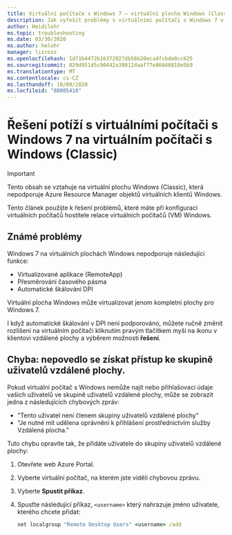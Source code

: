 ```yaml
---
title: Virtuální počítače s Windows 7 – virtuální plocha Windows (Classic) – Azure
description: Jak vyřešit problémy s virtuálními počítači s Windows 7 v prostředí s virtuálním počítačem s Windows (Classic)
author: Heidilohr
ms.topic: troubleshooting
ms.date: 03/30/2020
ms.author: helohr
manager: lizross
ms.openlocfilehash: 1d71b4472b16372927db56b20eca4fcbde0cc625
ms.sourcegitcommit: 829d951d5c90442a38012daaf77e86046018e5b9
ms.translationtype: MT
ms.contentlocale: cs-CZ
ms.lasthandoff: 10/09/2020
ms.locfileid: "88005410"
---
```

# <a name="troubleshoot-windows-7-virtual-machines-in-windows-virtual-desktop-classic"></a>Řešení potíží s virtuálními počítači s Windows 7 na virtuálním počítači s Windows (Classic)

>[!IMPORTANT]
>Tento obsah se vztahuje na virtuální plochu Windows (Classic), která nepodporuje Azure Resource Manager objektů virtuálních klientů Windows.

Tento článek použijte k řešení problémů, které máte při konfiguraci virtuálních počítačů hostitele relace virtuálních počítačů (VM) Windows.

## <a name="known-issues"></a>Známé problémy

Windows 7 na virtuálních plochách Windows nepodporuje následující funkce:

- Virtualizované aplikace (RemoteApp)
- Přesměrování časového pásma
- Automatické škálování DPI

Virtuální plocha Windows může virtualizovat jenom kompletní plochy pro Windows 7.

I když automatické škálování v DPI není podporováno, můžete ručně změnit rozlišení na virtuálním počítači kliknutím pravým tlačítkem myši na ikonu v klientovi vzdálené plochy a výběrem možnosti **řešení**.

## <a name="error-cant-access-the-remote-desktop-user-group"></a>Chyba: nepovedlo se získat přístup ke skupině uživatelů vzdálené plochy.

Pokud virtuální počítač s Windows nemůže najít nebo přihlašovací údaje vašich uživatelů ve skupině uživatelů vzdálené plochy, může se zobrazit jedna z následujících chybových zpráv:

- "Tento uživatel není členem skupiny uživatelů vzdálené plochy"
- "Je nutné mít udělena oprávnění k přihlášení prostřednictvím služby Vzdálená plocha."

Tuto chybu opravíte tak, že přidáte uživatele do skupiny uživatelů vzdálené plochy:

1. Otevřete web Azure Portal.
2. Vyberte virtuální počítač, na kterém jste viděli chybovou zprávu.
3. Vyberte **Spustit příkaz**.
4. Spusťte následující příkaz, `<username>` který nahrazuje jméno uživatele, kterého chcete přidat:

   ```cmd
   net localgroup "Remote Desktop Users" <username> /add
   ```